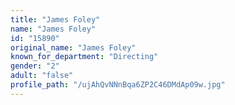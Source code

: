 ```yaml
---
title: "James Foley"
name: "James Foley"
id: "15890"
original_name: "James Foley"
known_for_department: "Directing"
gender: "2"
adult: "false"
profile_path: "/ujAhQvNNnBqa6ZP2C46DMdAp09w.jpg"
---
```

